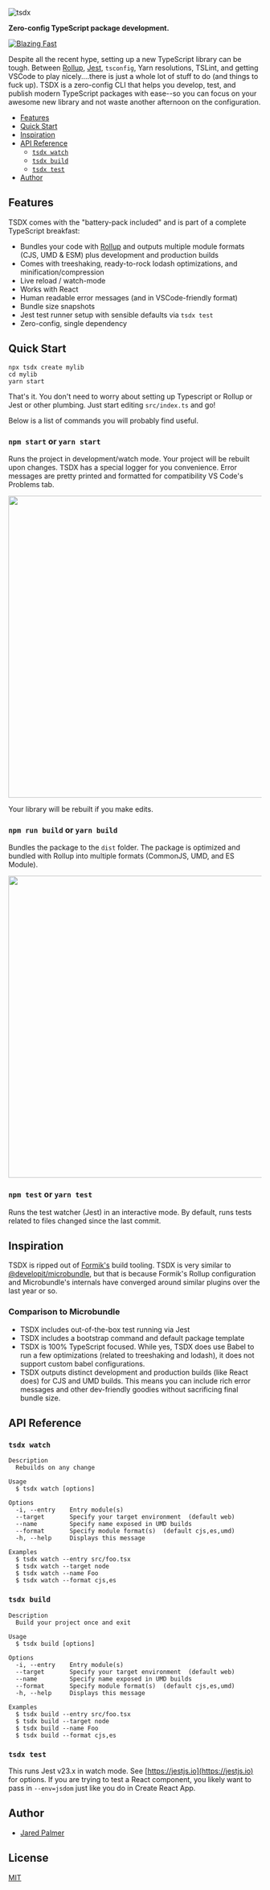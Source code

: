 ![tsdx](https://user-images.githubusercontent.com/4060187/56918426-fc747600-6a8b-11e9-806d-2da0b49e89e4.png)


**Zero-config TypeScript package development.**

[![Blazing Fast](https://badgen.now.sh/badge/speed/blazing%20%F0%9F%94%A5/green)](https://npm.im/tsdx)

Despite all the recent hype, setting up a new TypeScript library can be tough. Between [Rollup](https://github.com/rollup/rollup), [Jest](https://github.com/facebook/jest), `tsconfig`, Yarn resolutions, TSLint, and getting VSCode to play nicely....there is just a whole lot of stuff to do (and things to fuck up). TSDX is a zero-config CLI that helps you develop, test, and publish modern TypeScript packages with ease--so you can focus on your awesome new library and not waste another afternoon on the configuration.

<!-- START doctoc generated TOC please keep comment here to allow auto update -->
<!-- DON'T EDIT THIS SECTION, INSTEAD RE-RUN doctoc TO UPDATE -->

- [Features](#features)
- [Quick Start](#quick-start)
- [Inspiration](#inspiration)
- [API Reference](#api-reference)
  - [`tsdx watch`](#tsdx-watch)
  - [`tsdx build`](#tsdx-build)
  - [`tsdx test`](#tsdx-test)
- [Author](#author)

<!-- END doctoc generated TOC please keep comment here to allow auto update -->

## Features

TSDX comes with the "battery-pack included" and is part of a complete TypeScript breakfast:

- Bundles your code with [Rollup](https://github.com/rollup/rollup) and outputs multiple module formats (CJS, UMD & ESM) plus development and production builds
- Comes with treeshaking, ready-to-rock lodash optimizations, and minification/compression
- Live reload / watch-mode
- Works with React
- Human readable error messages (and in VSCode-friendly format)
- Bundle size snapshots
- Jest test runner setup with sensible defaults via `tsdx test`
- Zero-config, single dependency

## Quick Start

```
npx tsdx create mylib
cd mylib
yarn start
```

That's it. You don't need to worry about setting up Typescript or Rollup or Jest or other plumbing. Just start editing `src/index.ts` and go!

Below is a list of commands you will probably find useful.

### `npm start` or `yarn start`

Runs the project in development/watch mode. Your project will be rebuilt upon changes. TSDX has a special logger for you convenience. Error messages are pretty printed and formatted for compatibility VS Code's Problems tab.

<img src="https://user-images.githubusercontent.com/4060187/52168303-574d3a00-26f6-11e9-9f3b-71dbec9ebfcb.gif" width="600" />

Your library will be rebuilt if you make edits.

### `npm run build` or `yarn build`

Bundles the package to the `dist` folder.
The package is optimized and bundled with Rollup into multiple formats (CommonJS, UMD, and ES Module).

<img src="https://user-images.githubusercontent.com/4060187/52168322-a98e5b00-26f6-11e9-8cf6-222d716b75ef.gif" width="600" />

### `npm test` or `yarn test`

Runs the test watcher (Jest) in an interactive mode.
By default, runs tests related to files changed since the last commit.

## Inspiration

TSDX is ripped out of [Formik's](https://github.com/jaredpalmer/formik) build tooling. TSDX is very similar to [@developit/microbundle](https://github.com/developit/microbundle), but that is because Formik's Rollup configuration and Microbundle's internals have converged around similar plugins over the last year or so.

### Comparison to Microbundle

- TSDX includes out-of-the-box test running via Jest
- TSDX includes a bootstrap command and default package template
- TSDX is 100% TypeScript focused. While yes, TSDX does use Babel to run a few optimizations (related to treeshaking and lodash), it does not support custom babel configurations.
- TSDX outputs distinct development and production builds (like React does) for CJS and UMD builds. This means you can include rich error messages and other dev-friendly goodies without sacrificing final bundle size.

## API Reference

### `tsdx watch`

```shell
Description
  Rebuilds on any change

Usage
  $ tsdx watch [options]

Options
  -i, --entry    Entry module(s)
  --target       Specify your target environment  (default web)
  --name         Specify name exposed in UMD builds
  --format       Specify module format(s)  (default cjs,es,umd)
  -h, --help     Displays this message

Examples
  $ tsdx watch --entry src/foo.tsx
  $ tsdx watch --target node
  $ tsdx watch --name Foo
  $ tsdx watch --format cjs,es
```

### `tsdx build`

```shell
Description
  Build your project once and exit

Usage
  $ tsdx build [options]

Options
  -i, --entry    Entry module(s)
  --target       Specify your target environment  (default web)
  --name         Specify name exposed in UMD builds
  --format       Specify module format(s)  (default cjs,es,umd)
  -h, --help     Displays this message

Examples
  $ tsdx build --entry src/foo.tsx
  $ tsdx build --target node
  $ tsdx build --name Foo
  $ tsdx build --format cjs,es
```

### `tsdx test`

This runs Jest v23.x in watch mode. See [https://jestjs.io](https://jestjs.io) for options. If you are trying to test a React component, you likely want to pass in `--env=jsdom` just like you do in Create React App.

## Author

- [Jared Palmer](https://twitter.com/jaredpalmer)

## License

[MIT](https://oss.ninja/mit/jaredpalmer/)
